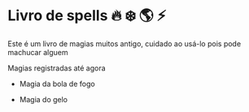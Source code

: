 # Livro de spells :fire: :snowflake: :earth_americas: :zap: #

Este é um livro de magias muitos antigo, cuidado ao usá-lo pois pode machucar alguem

Magias registradas até agora

- Magia da bola de fogo

- Magia do gelo